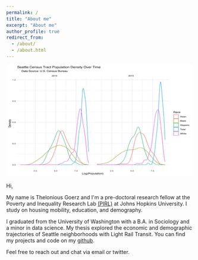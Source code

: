```yaml
---
permalink: /
title: "About me"
excerpt: "About me"
author_profile: true
redirect_from: 
  - /about/
  - /about.html
---
```


<p align="center">
<img width="500" height="300" src="website-main.png">
</p>

Hi, 

My name is Thelonious Goerz and I'm a pre-doctoral research fellow at the Poverty and Inequality Research Lab [(PIRL)](https://otheramerica.org/article/pirl-launches-predoctoral-research-fellowship) at Johns Hopkins University. I study on housing mobility, education, and demography.

I graduated from the University of Washington with a B.A. in Sociology and a minor in data science. My thesis explored the economic and demographic trajectories of Seattle neighborhoods with Light Rail Transit. You can find my projects and code on my [github](https://github.com/theloniousgoerz). 

Feel free to reach out and chat via email or twitter. 
